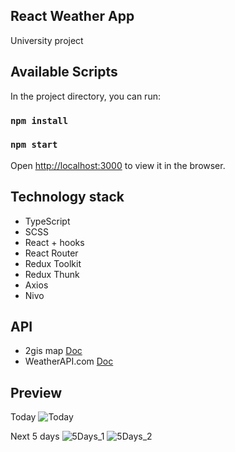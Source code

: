 ## React Weather App

University project

## Available Scripts

In the project directory, you can run:

### `npm install`
### `npm start`

Open [http://localhost:3000](http://localhost:3000) to view it in the browser.


## Technology stack

- TypeScript
- SCSS
- React + hooks
- React Router
- Redux Toolkit
- Redux Thunk
- Axios
- Nivo

## API
- 2gis map [Doc](https://docs.2gis.com/ru)
- WeatherAPI.com [Doc](https://www.weatherapi.com/docs/)

## Preview
Today 
![Today](https://thumb.cloud.mail.ru/weblink/thumb/xw1/y3FZ/NYkqLt4Xf)

Next 5 days
![5Days_1](https://thumb.cloud.mail.ru/weblink/thumb/xw1/rjcY/wYh3og5sW)
![5Days_2](https://thumb.cloud.mail.ru/weblink/thumb/xw1/9XHS/c7o2ud3Yd)
